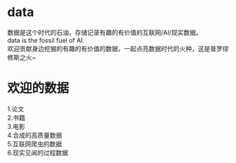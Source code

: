 # data
数据是这个时代的石油，存储记录有趣的有价值的互联网/AI/现实数据。\
data is the fossil fuel of AI.\
欢迎贡献身边挖掘的有趣的有价值的数据，一起点亮数据时代的火种，这是普罗缪修斯之火~

# 欢迎的数据
1.论文\
2.书籍\
3.电影\
4.合成的高质量数据\
5.互联网爬虫的数据\
6.现实见闻的过程数据
